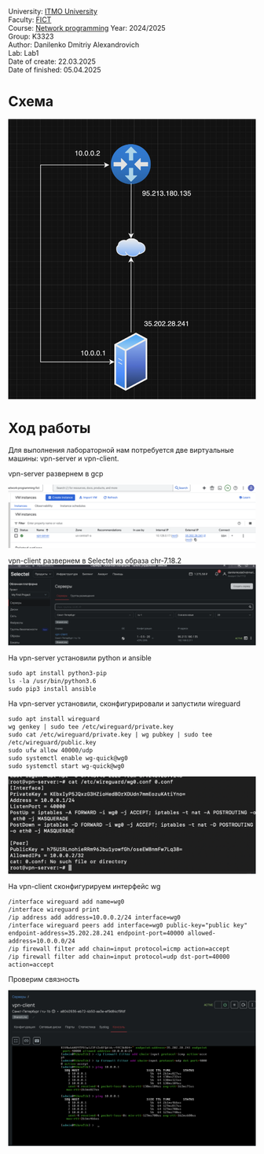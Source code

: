 University: [ITMO University](https://itmo.ru/ru/)  
Faculty: [FICT](https://fict.itmo.ru)  
Course: [Network programming]([https://github.com/itmo-ict-faculty/introduction-in-routing](https://itmo-ict-faculty.github.io/network-programming/))  
Year: 2024/2025  
Group: K3323  
Author: Danilenko Dmitriy Alexandrovich  
Lab: Lab1  
Date of create: 22.03.2025  
Date of finished:  05.04.2025  

# Схема

![1743848421588](images/lab1_report/1743848421588.png)

# Ход работы

Для выполнения лабораторной нам потребуется две виртуальные машины: vpn-server и vpn-client.

vpn-server развернем в gcp

![1743847036390](images/lab1_report/1743847036390.png)


vpn-client развернем в Selectel из образа chr-7.18.2
![1743847090981](images/lab1_report/1743847090981.png)



На vpn-server установили python и ansible

```
sudo apt install python3-pip
ls -la /usr/bin/python3.6
sudo pip3 install ansible
```


На vpn-server установили, сконфигурировали и запустили wireguard

```
sudo apt install wireguard
wg genkey | sudo tee /etc/wireguard/private.key
sudo cat /etc/wireguard/private.key | wg pubkey | sudo tee /etc/wireguard/public.key
sudo ufw allow 40000/udp
sudo systemctl enable wg-quick@wg0
sudo systemctl start wg-quick@wg0
```

![1743847634277](images/lab1_report/1743847634277.png)

На vpn-client сконфигурируем интерфейс wg

```
/interface wireguard add name=wg0  
/interface wireguard print
/ip address add address=10.0.0.2/24 interface=wg0 
/interface wireguard peers add interface=wg0 public-key="public key" endpoint-address=35.202.28.241 endpoint-port=40000 allowed-address=10.0.0.0/24   
/ip firewall filter add chain=input protocol=icmp action=accept
/ip firewall filter add chain=input protocol=udp dst-port=40000 action=accept 
```

Проверим связность

![1743848626264](images/lab1_report/1743848626264.png)
